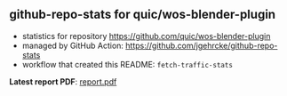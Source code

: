 ## github-repo-stats for quic/wos-blender-plugin

- statistics for repository https://github.com/quic/wos-blender-plugin
- managed by GitHub Action: https://github.com/jgehrcke/github-repo-stats
- workflow that created this README: `fetch-traffic-stats`

**Latest report PDF**: [report.pdf](https://github.com/njjetha/System-Design/raw/github-repo-stats/quic/wos-blender-plugin/latest-report/report.pdf)


